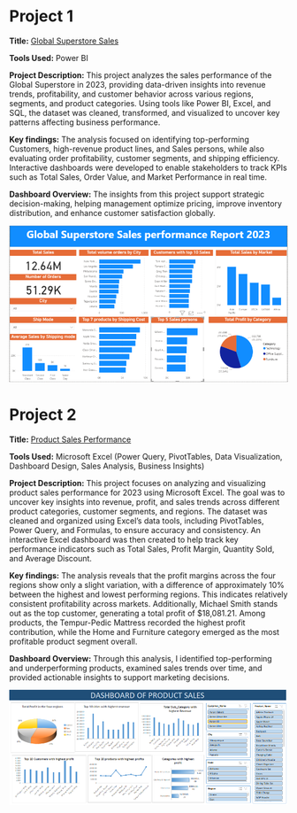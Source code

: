 # Project 1

**Title:** [Global Superstore Sales](Global_Sales.pbix)

**Tools Used:** Power BI

**Project Description:** This project analyzes the sales performance of the Global Superstore in 2023, providing data-driven insights into revenue trends, profitability, and customer behavior across various regions, segments, and product categories. Using tools like Power BI, Excel, and SQL, the dataset was cleaned, transformed, and visualized to uncover key patterns affecting business performance.

**Key findings:** The analysis focused on identifying top-performing Customers, high-revenue product lines, and Sales persons, while also evaluating order profitability, customer segments, and shipping efficiency. Interactive dashboards were developed to enable stakeholders to track KPIs such as Total Sales, Order Value, and Market Performance in real time.

**Dashboard Overview:** The insights from this project support strategic decision-making, helping management optimize pricing, improve inventory distribution, and enhance customer satisfaction globally.

![Global_Superstore](Global_Superstore.png)

# Project 2

**Title:** [Product Sales Performance](product_sales_dashboard.xls)

**Tools Used:** Microsoft Excel (Power Query, PivotTables, Data Visualization, Dashboard Design, Sales Analysis, Business Insights)

**Project Description:** This project focuses on analyzing and visualizing product sales performance for 2023 using Microsoft Excel. The goal was to uncover key insights into revenue, profit, and sales trends across different product categories, customer segments, and regions. The dataset was cleaned and organized using Excel’s data tools, including PivotTables, Power Query, and Formulas, to ensure accuracy and consistency. An interactive Excel dashboard was then created to help track key performance indicators such as Total Sales, Profit Margin, Quantity Sold, and Average Discount.

**Key findings:** The analysis reveals that the profit margins across the four regions show only a slight variation, with a difference of approximately 10% between the highest and lowest performing regions. This indicates relatively consistent profitability across markets. Additionally, Michael Smith stands out as the top customer, generating a total profit of $18,081.21. Among products, the Tempur-Pedic Mattress recorded the highest profit contribution, while the Home and Furniture category emerged as the most profitable product segment overall.

**Dashboard Overview:** Through this analysis, I identified top-performing and underperforming products, examined sales trends over time, and provided actionable insights to support marketing decisions.

![Product_Sales](Product_Sales.PNG)
